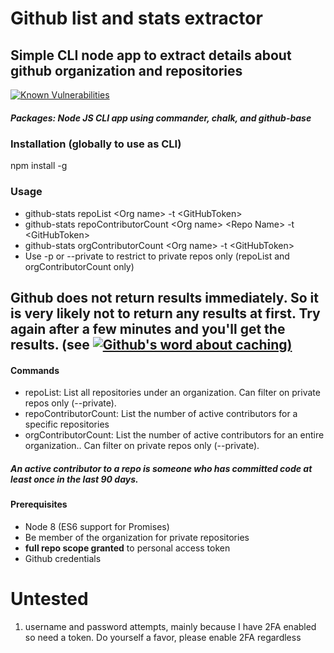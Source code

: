 # Github list and stats extractor
## Simple CLI node app to extract details about github organization and repositories

[![Known Vulnerabilities](https://snyk.io/test/github/aarlaud-snyk/github-stats/badge.svg)](https://snyk.io/test/github/aarlaud-snyk/github-stats)


##### Packages: Node JS CLI app using commander, chalk, and github-base

### Installation (globally to use as CLI)
npm install -g

### Usage
- github-stats repoList \<Org name\> -t \<GitHubToken\>
- github-stats repoContributorCount \<Org name\> \<Repo Name\> -t \<GitHubToken\>
- github-stats orgContributorCount \<Org name\>  -t \<GitHubToken\>
- Use -p or --private to restrict to private repos only (repoList and orgContributorCount only)
## Github does not return results immediately. So it is very likely not to return any results at first. Try again after a few minutes and you'll get the results. (see [![Github's word about caching](https://developer.github.com/v3/repos/statistics/))](https://developer.github.com/v3/repos/statistics/)

#### Commands
- repoList: List all repositories under an organization. Can filter on private repos only (--private).
- repoContributorCount: List the number of active contributors for a specific repositories
- orgContributorCount: List the number of active contributors for an entire organization.. Can filter on private repos only (--private).

##### An active contributor to a repo is someone who has committed code at least once in the last 90 days.

#### Prerequisites
- Node 8 (ES6 support for Promises)
- Be member of the organization for private repositories
- **full repo scope granted** to personal access token
- Github credentials

# Untested
1. username and password attempts, mainly because I have 2FA enabled so need a token. Do yourself a favor, please enable 2FA regardless
